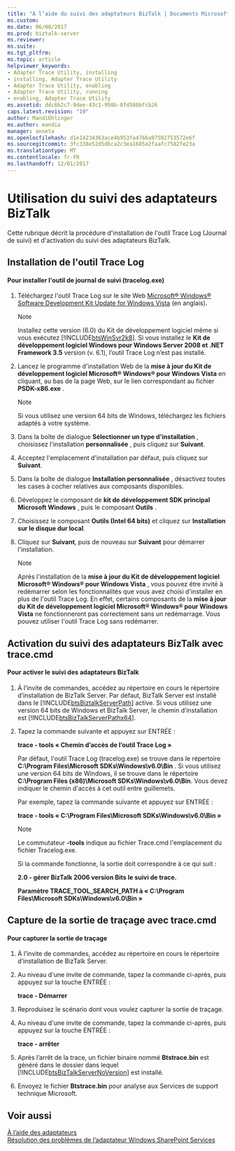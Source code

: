 ```yaml
---
title: "À l’aide du suivi des adaptateurs BizTalk | Documents Microsoft"
ms.custom: 
ms.date: 06/08/2017
ms.prod: biztalk-server
ms.reviewer: 
ms.suite: 
ms.tgt_pltfrm: 
ms.topic: article
helpviewer_keywords:
- Adapter Trace Utility, installing
- installing, Adapter Trace Utility
- Adapter Trace Utility, enabling
- Adapter Trace Utility, running
- enabling, Adapter Trace Utility
ms.assetid: ddc6b2c7-9dee-43c1-950b-8fd580bfcb26
caps.latest.revision: "19"
author: MandiOhlinger
ms.author: mandia
manager: anneta
ms.openlocfilehash: d1e14234363ace4b953fa4766a97502753572e6f
ms.sourcegitcommit: 3fc338e52d5dbca2c3ea1685a2faafc7582fe23a
ms.translationtype: MT
ms.contentlocale: fr-FR
ms.lasthandoff: 12/01/2017
---
```

# <a name="using-biztalk-adapter-tracing"></a>Utilisation du suivi des adaptateurs BizTalk
Cette rubrique décrit la procédure d'installation de l'outil Trace Log (Journal de suivi) et d'activation du suivi des adaptateurs BizTalk.  
  
## <a name="install-the-trace-log-tool"></a>Installation de l'outil Trace Log  
  
#### <a name="to-install-the-trace-log-tool-tracelogexe"></a>Pour installer l'outil de journal de suivi (tracelog.exe)  
  
1.  Téléchargez l'outil Trace Log sur le site Web [Microsoft® Windows® Software Development Kit Update for Windows Vista](http://go.microsoft.com/fwlink/?LinkId=128279) (en anglais).  
  
    > [!NOTE]
    >  Installez cette version (6.0) du Kit de développement logiciel même si vous exécutez [!INCLUDE[btsWinSvr2k8](../includes/btswinsvr2k8-md.md)]. Si vous installez le **Kit de développement logiciel Windows pour Windows Server 2008 et .NET Framework 3.5** version (v. 6.1), l’outil Trace Log n’est pas installé.  
  
2.  Lancez le programme d'installation Web de la **mise à jour du Kit de développement logiciel Microsoft® Windows® pour Windows Vista** en cliquant, au bas de la page Web, sur le lien correspondant au fichier **PSDK-x86.exe** .  
  
    > [!NOTE]
    >  Si vous utilisez une version 64 bits de Windows, téléchargez les fichiers adaptés à votre système.  
  
3.  Dans la boîte de dialogue **Sélectionner un type d'installation** , choisissez l'installation **personnalisée** , puis cliquez sur **Suivant**.  
  
4.  Acceptez l'emplacement d'installation par défaut, puis cliquez sur **Suivant**.  
  
5.  Dans la boîte de dialogue **Installation personnalisée** , désactivez toutes les cases à cocher relatives aux composants disponibles.  
  
6.  Développez le composant de **kit de développement SDK principal Microsoft Windows** , puis le composant **Outils** .  
  
7.  Choisissez le composant **Outils (Intel 64 bits)** et cliquez sur **Installation sur le disque dur local**.  
  
8.  Cliquez sur **Suivant**, puis de nouveau sur **Suivant** pour démarrer l'installation.  
  
    > [!NOTE]
    >  Après l'installation de la **mise à jour du Kit de développement logiciel Microsoft® Windows® pour Windows Vista** , vous pouvez être invité à redémarrer selon les fonctionnalités que vous avez choisi d'installer en plus de l'outil Trace Log. En effet, certains composants de la **mise à jour du Kit de développement logiciel Microsoft® Windows® pour Windows Vista** ne fonctionneront pas correctement sans un redémarrage. Vous pouvez utiliser l'outil Trace Log sans redémarrer.  
  
## <a name="enable-biztalk-adapter-tracing-with-tracecmd"></a>Activation du suivi des adaptateurs BizTalk avec trace.cmd  
  
#### <a name="to-enable-biztalk-adapter-tracing"></a>Pour activer le suivi des adaptateurs BizTalk  
  
1.  À l’invite de commandes, accédez au répertoire en cours le répertoire d’installation de BizTalk Server. Par défaut, BizTalk Server est installé dans le [!INCLUDE[btsBiztalkServerPath](../includes/btsbiztalkserverpath-md.md)] active.  Si vous utilisez une version 64 bits de Windows et BizTalk Server, le chemin d’installation est [!INCLUDE[btsBizTalkServerPathx64](../includes/btsbiztalkserverpathx64-md.md)].  
  
2.  Tapez la commande suivante et appuyez sur ENTRÉE :  
  
     **trace - tools « Chemin d’accès de l’outil Trace Log »**  
  
     Par défaut, l'outil Trace Log (tracelog.exe) se trouve dans le répertoire **C:\Program Files\Microsoft SDKs\Windows\v6.0\Bin** . Si vous utilisez une version 64 bits de Windows, il se trouve dans le répertoire **C:\Program Files (x86)\Microsoft SDKs\Windows\v6.0\Bin**.  Vous devez indiquer le chemin d'accès à cet outil entre guillemets.  
  
     Par exemple, tapez la commande suivante et appuyez sur ENTRÉE :  
  
     **trace - tools « C:\Program Files\Microsoft SDKs\Windows\v6.0\Bin »**  
  
    > [!NOTE]
    >  Le commutateur **-tools** indique au fichier Trace.cmd l'emplacement du fichier Tracelog.exe.  
    >   
    >  Si la commande fonctionne, la sortie doit correspondre à ce qui suit :  
    >   
    >  **2.0 - gérer BizTalk 2006 version Bits le suivi de trace.**  
    >   
    >  **Paramètre TRACE_TOOL_SEARCH_PATH à « C:\Program Files\Microsoft SDKs\Windows\v6.0\Bin »**  
  
## <a name="capture-trace-output-with-tracecmd"></a>Capture de la sortie de traçage avec trace.cmd  
  
#### <a name="to-capture-trace-output"></a>Pour capturer la sortie de traçage  
  
1.  À l’invite de commandes, accédez au répertoire en cours le répertoire d’installation de BizTalk Server.  
  
2.  Au niveau d'une invite de commande, tapez la commande ci-après, puis appuyez sur la touche ENTRÉE :  
  
     **trace - Démarrer**  
  
3.  Reproduisez le scénario dont vous voulez capturer la sortie de traçage.  
  
4.  Au niveau d'une invite de commande, tapez la commande ci-après, puis appuyez sur la touche ENTRÉE :  
  
     **trace - arrêter**  
  
5.  Après l’arrêt de la trace, un fichier binaire nommé **Btstrace.bin** est généré dans le dossier dans lequel [!INCLUDE[btsBizTalkServerNoVersion](../includes/btsbiztalkservernoversion-md.md)] est installé.  
  
6.  Envoyez le fichier **Btstrace.bin** pour analyse aux Services de support technique Microsoft.  
  
## <a name="see-also"></a>Voir aussi  
 [À l’aide des adaptateurs](../core/using-adapters.md)   
 [Résolution des problèmes de l’adaptateur Windows SharePoint Services](../core/troubleshooting-the-windows-sharepoint-services-adapter.md)